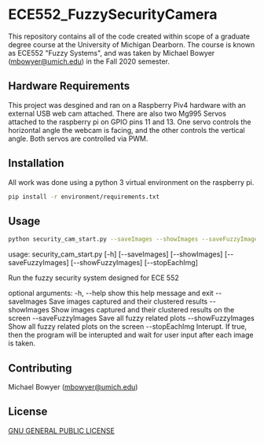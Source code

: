 # ECE552_FuzzySecurityCamera
This repository contains all of the code created within scope of a graduate degree course at the University of Michigan Dearborn. 
The course is known as ECE552 "Fuzzy Systems", and was taken by Michael Bowyer (mbowyer@umich.edu) in the Fall 2020 semester. 

## Hardware Requirements
This project was desgined and ran on a Raspberry Piv4 hardware with an external USB web cam attached. There are also two Mg995 Servos  attached to the raspberry pi on GPIO pins 11 and 13. One servo controls the horizontal angle the webcam is facing, and the other controls the vertical angle. Both  servos are controlled via PWM.
## Installation
All work was done using a python 3 virtual environment on the raspberry pi. 
```bash
pip install -r environment/requirements.txt
```

## Usage

```bash
python security_cam_start.py --saveImages --showImages --saveFuzzyImages --showFuzzyImages --stopEachImg 
```

usage: security_cam_start.py [-h] [--saveImages] [--showImages]
                             [--saveFuzzyImages] [--showFuzzyImages]
                             [--stopEachImg]

Run the fuzzy security system designed for ECE 552

optional arguments:
  -h, --help         show this help message and exit
  --saveImages       Save images captured and their clustered results
  --showImages       Show images captured and their clustered results on the
                     screen
  --saveFuzzyImages  Save all fuzzy related plots
  --showFuzzyImages  Show all fuzzy related plots on the screen
  --stopEachImg      Interupt. If true, then the program will be interupted
                     and wait for user input after each image is taken.

## Contributing
Michael Bowyer (mbowyer@umich.edu)

## License
[GNU GENERAL PUBLIC LICENSE](https://choosealicense.com/licenses/gpl-3.0/)